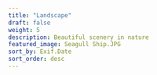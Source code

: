 ```yaml
---
title: "Landscape"
draft: false
weight: 5
description: Beautiful scenery in nature
featured_image: Seagull Ship.JPG
sort_by: Exif.Date
sort_order: desc
---
```



